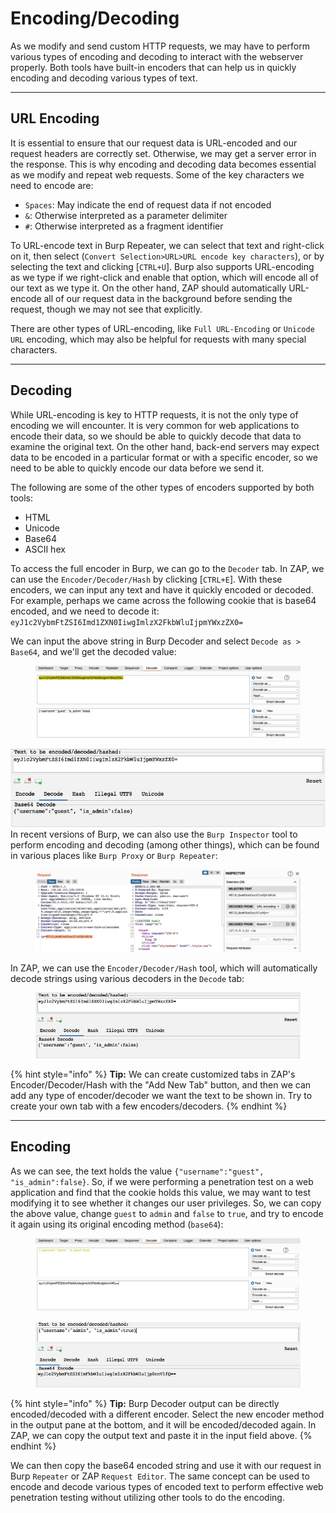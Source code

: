 # Encoding/Decoding

As we modify and send custom HTTP requests, we may have to perform various types of encoding and decoding to interact with the webserver properly. Both tools have built-in encoders that can help us in quickly encoding and decoding various types of text.

***

## URL Encoding

It is essential to ensure that our request data is URL-encoded and our request headers are correctly set. Otherwise, we may get a server error in the response. This is why encoding and decoding data becomes essential as we modify and repeat web requests. Some of the key characters we need to encode are:

* `Spaces`: May indicate the end of request data if not encoded
* `&`: Otherwise interpreted as a parameter delimiter
* `#`: Otherwise interpreted as a fragment identifier

To URL-encode text in Burp Repeater, we can select that text and right-click on it, then select (`Convert Selection>URL>URL encode key characters`), or by selecting the text and clicking \[`CTRL+U`]. Burp also supports URL-encoding as we type if we right-click and enable that option, which will encode all of our text as we type it. On the other hand, ZAP should automatically URL-encode all of our request data in the background before sending the request, though we may not see that explicitly.

There are other types of URL-encoding, like `Full URL-Encoding` or `Unicode URL` encoding, which may also be helpful for requests with many special characters.

***

## Decoding

While URL-encoding is key to HTTP requests, it is not the only type of encoding we will encounter. It is very common for web applications to encode their data, so we should be able to quickly decode that data to examine the original text. On the other hand, back-end servers may expect data to be encoded in a particular format or with a specific encoder, so we need to be able to quickly encode our data before we send it.

The following are some of the other types of encoders supported by both tools:

* HTML
* Unicode
* Base64
* ASCII hex

To access the full encoder in Burp, we can go to the `Decoder` tab. In ZAP, we can use the `Encoder/Decoder/Hash` by clicking \[`CTRL+E`]. With these encoders, we can input any text and have it quickly encoded or decoded. For example, perhaps we came across the following cookie that is base64 encoded, and we need to decode it: `eyJ1c2VybmFtZSI6Imd1ZXN0IiwgImlzX2FkbWluIjpmYWxzZX0=`

We can input the above string in Burp Decoder and select `Decode as > Base64`, and we'll get the decoded value:

<figure><img src="../../../../.gitbook/assets/image (224).png" alt=""><figcaption></figcaption></figure>

![](<../../../../.gitbook/assets/image (226).png>)In recent versions of Burp, we can also use the `Burp Inspector` tool to perform encoding and decoding (among other things), which can be found in various places like `Burp Proxy` or `Burp Repeater`:

<figure><img src="../../../../.gitbook/assets/image (225).png" alt=""><figcaption></figcaption></figure>

In ZAP, we can use the `Encoder/Decoder/Hash` tool, which will automatically decode strings using various decoders in the `Decode` tab:

<figure><img src="../../../../.gitbook/assets/image (227).png" alt=""><figcaption></figcaption></figure>

{% hint style="info" %}
**Tip:** We can create customized tabs in ZAP's Encoder/Decoder/Hash with the "Add New Tab" button, and then we can add any type of encoder/decoder we want the text to be shown in. Try to create your own tab with a few encoders/decoders.
{% endhint %}

***

## Encoding

As we can see, the text holds the value `{"username":"guest", "is_admin":false}`. So, if we were performing a penetration test on a web application and find that the cookie holds this value, we may want to test modifying it to see whether it changes our user privileges. So, we can copy the above value, change `guest` to `admin` and `false` to `true`, and try to encode it again using its original encoding method (`base64`):

<figure><img src="../../../../.gitbook/assets/image (3) (1) (1) (1) (1) (1) (1) (1) (1) (1) (1) (1) (1) (1) (1) (1) (1) (1) (1) (1) (1) (1).png" alt=""><figcaption></figcaption></figure>

<figure><img src="../../../../.gitbook/assets/image (1) (1) (1) (1) (1) (1) (1) (1) (1) (1) (1) (1) (1) (1) (1) (1) (1) (1) (1) (1) (1) (1) (1) (1) (1) (1) (1) (1) (1) (1) (1) (1) (1) (1) (1).png" alt=""><figcaption></figcaption></figure>

{% hint style="info" %}
**Tip:** Burp Decoder output can be directly encoded/decoded with a different encoder. Select the new encoder method in the output pane at the bottom, and it will be encoded/decoded again. In ZAP, we can copy the output text and paste it in the input field above.
{% endhint %}

We can then copy the base64 encoded string and use it with our request in Burp `Repeater` or ZAP `Request Editor`. The same concept can be used to encode and decode various types of encoded text to perform effective web penetration testing without utilizing other tools to do the encoding.
